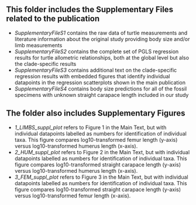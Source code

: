 ## This folder includes the Supplementary Files related to the publication

- _SupplementaryFileS1_ contains the raw data of turtle measurements and literature information about the original study providing body size and/or limb measurements
- _SupplementaryFileS2_ contains the complete set of PGLS regression results for turtle allometric relationships, both at the global level but also the clade-specific results
- _SupplementaryFileS3_ contains additional text on the clade-specific regression results with embedded figures that identify individual datapoints in the regression scatterplots shown in the main publication
- _SupplementaryFileS4_ contains body size predictions for all of the fossil specimens with unknown straight carapace length included in our study

## The folder also includes Supplementary Figures

- _1_LIMBS_suppl_plot_ refers to Figure 1 in the Main Text, but with individual datapoints labelled as numbers for identification of individual taxa. This figure compares log10-transformed femur length (y-axis) versus log10-transformed humerus length (x-axis).
- _2_HUM_suppl_plot_ refers to Figure 2 in the Main Text, but with individual datapoints labelled as numbers for identification of individual taxa. This figure compares log10-transformed straight carapace length (y-axis) versus log10-transformed humerus length (x-axis).
- _3_FEM_suppl_plot_ refers to Figure 3 in the Main Text, but with individual datapoints labelled as numbers for identification of individual taxa. This figure compares log10-transformed straight carapace length (y-axis) versus log10-transformed femur length (x-axis).

